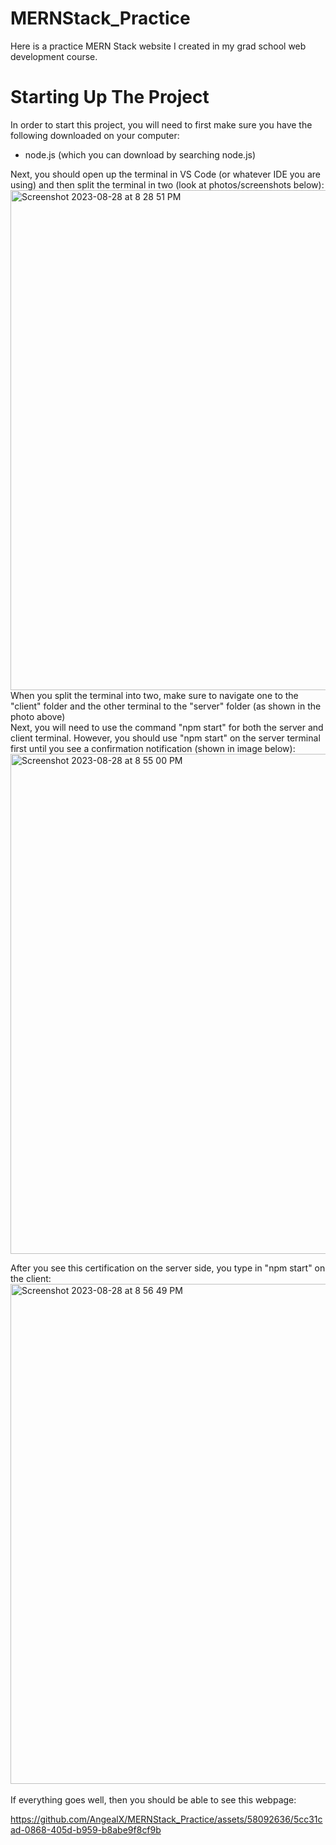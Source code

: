 # MERNStack_Practice

Here is a practice MERN Stack website I created in my grad school web development course.

# Starting Up The Project

In order to start this project, you will need to first make sure you have the following downloaded on your computer:

- node.js (which you can download by searching node.js)

Next, you should open up the terminal in VS Code (or whatever IDE you are using) and then split the terminal in two (look at photos/screenshots below):
<br>
<img width="800" alt="Screenshot 2023-08-28 at 8 28 51 PM" src="https://github.com/AngealX/MERNStack_Practice/assets/58092636/6223f4cc-9af6-4458-8baf-5377ccad2429">
<br>
When you split the terminal into two, make sure to navigate one to the "client" folder and the other terminal to the "server" folder (as shown in the photo above)
<br>
Next, you will need to use the command "npm start" for both the server and client terminal. However, you should use "npm start" on the server terminal first until you see a confirmation notification (shown in image below):
<br> 
<img width="800" alt="Screenshot 2023-08-28 at 8 55 00 PM" src="https://github.com/AngealX/MERNStack_Practice/assets/58092636/5882feb8-b5b5-48ee-a791-c07e8afc5514">
<br>

After you see this certification on the server side, you type in "npm start" on the client: 
<br>
<img width="800" alt="Screenshot 2023-08-28 at 8 56 49 PM" src="https://github.com/AngealX/MERNStack_Practice/assets/58092636/825ab736-a26b-41ca-a098-f80b8cda09a5">
<br> 
<br> 
If everything goes well, then you should be able to see this webpage: 

https://github.com/AngealX/MERNStack_Practice/assets/58092636/5cc31cad-0868-405d-b959-b8abe9f8cf9b

<br>






